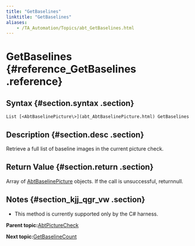 ```yaml
--- 
title: "GetBaselines"
linktitle: "GetBaselines"
aliases: 
    - /TA_Automation/Topics/abt_GetBaselines.html
---
```

# GetBaselines {#reference_GetBaselines .reference}

## Syntax {#section.syntax .section}

`List [<AbtBaselinePicture\>](abt_AbtBaselinePicture.html) GetBaselines`

## Description {#section.desc .section}

Retrieve a full list of baseline images in the current picture check.

## Return Value {#section.return .section}

Array of [AbtBaselinePicture](abt_AbtBaselinePicture.html) objects. If the call is unsuccessful, returnnull.

## Notes {#section_kjj_qgr_vw .section}

-   This method is currently supported only by the C\# harness.

**Parent topic:**[AbtPictureCheck](../../TA_Automation/Topics/abt_AbtPictureCheck.html)

**Next topic:**[GetBaselineCount](../../TA_Automation/Topics/abt_GetBaselineCount.html)


